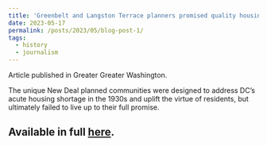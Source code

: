```yaml
---
title: 'Greenbelt and Langston Terrace planners promised quality housing — and to improve residents’ morality'
date: 2023-05-17
permalink: /posts/2023/05/blog-post-1/
tags:
  - history
  - journalism
---
```


Article published in Greater Greater Washington.

The unique New Deal planned communities were designed to address DC’s acute housing shortage in the 1930s and uplift the virtue of residents, but ultimately failed to live up to their full promise.

Available in full [here](https://ggwash.org/view/89619/greenbelt-and-langston-terrace-planners-promised-quality-housing-and-to-improve-residents-morality).
------
